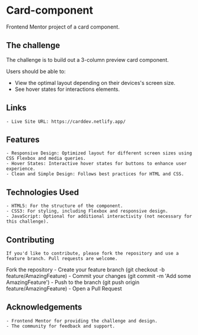 # Card-component
Frontend Mentor project of a card component.

## The challenge
The challenge is to build out a 3-column preview card component.

Users should be able to:
- View the optimal layout depending on their devices's screen size.
- See hover states for interactions elements.

## Links
    - Live Site URL: https://carddev.netlify.app/
    

## Features
    - Responsive Design: Optimized layout for different screen sizes using CSS Flexbox and media queries.
    - Hover States: Interactive hover states for buttons to enhance user experience.
    - Clean and Simple Design: Follows best practices for HTML and CSS.


## Technologies Used
    - HTML5: For the structure of the component.
    - CSS3: For styling, including Flexbox and responsive design.
    - JavaScript: Optional for additional interactivity (not necessary for this challenge).

    
## Contributing
    If you'd like to contribute, please fork the repository and use a feature branch. Pull requests are welcome.
    
   Fork the repository 
    - Create your feature branch (git checkout -b feature/AmazingFeature)
    - Commit your changes (git commit -m 'Add some AmazingFeature')
    - Push to the branch (git push origin feature/AmazingFeature)
    - Open a Pull Request


## Acknowledgements
    - Frontend Mentor for providing the challenge and design.
    - The community for feedback and support. 






